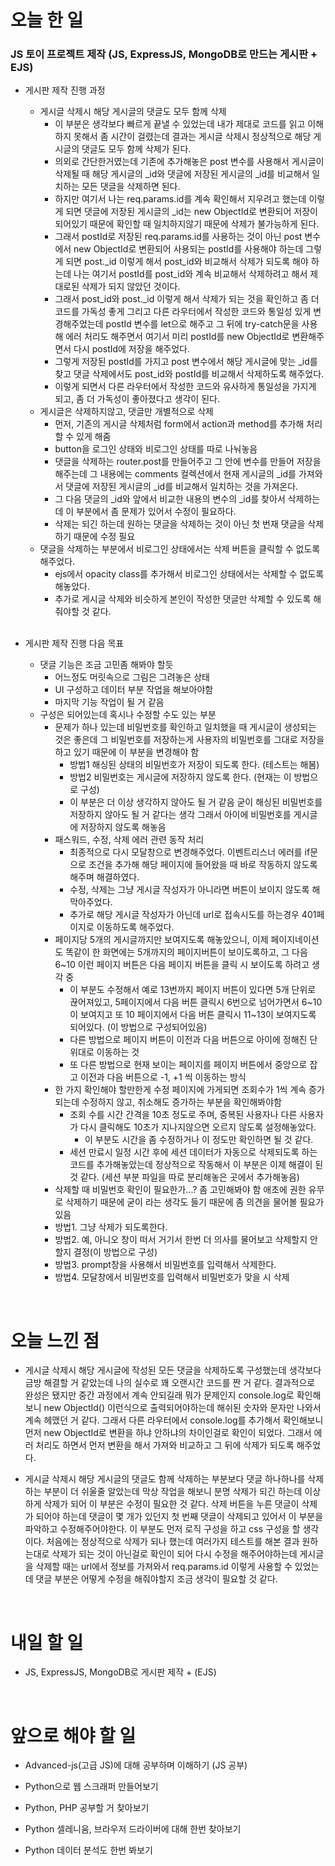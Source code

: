 # 오늘 한 일

### JS 토이 프로젝트 제작 (JS, ExpressJS, MongoDB로 만드는 게시판 + EJS)

- 게시판 제작 진행 과정

  - 게시글 삭제시 해당 게시글의 댓글도 모두 함께 삭제
    - 이 부분은 생각보다 빠르게 끝낼 수 있었는데 내가 제대로 코드를 읽고 이해하지 못해서 좀 시간이 걸렸는데 결과는 게시글 삭제시 정상적으로 해당 게시글의 댓글도 모두 함께 삭제가 된다.
    - 의외로 간단한거였는데 기존에 추가해놓은 post 변수를 사용해서 게시글이 삭제될 때 해당 게시글의 \_id와 댓글에 저장된 게시글의 \_id를 비교해서 일치하는 모든 댓글을 삭제하면 된다.
    - 하지만 여기서 나는 req.params.id를 계속 확인해서 지우려고 했는데 이렇게 되면 댓글에 저장된 게시글의 \_id는 new ObjectId로 변환되어 저장이 되어있기 때문에 확인할 때 일치하지않기 때문에 삭제가 불가능하게 된다.
    - 그래서 postId로 저장된 req.params.id를 사용하는 것이 아닌 post 변수에서 new ObjectId로 변환되어 사용되는 postId를 사용해야 하는데 그렇게 되면 post.\_id 이렇게 해서 post_id와 비교해서 삭제가 되도록 해야 하는데 나는 여기서 postId를 post_id와 계속 비교해서 삭제하려고 해서 제대로된 삭제가 되지 않았던 것이다.
    - 그래서 post_id와 post.\_id 이렇게 해서 삭제가 되는 것을 확인하고 좀 더 코드를 가독성 좋게 그리고 다른 라우터에서 작성한 코드와 통일성 있게 변경해주었는데 postId 변수를 let으로 해주고 그 뒤에 try-catch문을 사용해 에러 처리도 해주면서 여기서 미리 postId를 new ObjectId로 변환해주면서 다시 postId에 저장을 해주었다.
    - 그렇게 저장된 postId를 가지고 post 변수에서 해당 게시글에 맞는 \_id를 찾고 댓글 삭제에서도 post_id와 postId를 비교해서 삭제하도록 해주었다.
    - 이렇게 되면서 다른 라우터에서 작성한 코드와 유사하게 통일성을 가지게 되고, 좀 더 가독성이 좋아졌다고 생각이 된다.
  - 게시글은 삭제하지않고, 댓글만 개별적으로 삭제
    - 먼저, 기존의 게시글 삭제처럼 form에서 action과 method를 추가해 처리할 수 있게 해줌
    - button을 로그인 상태와 비로그인 상태를 따로 나눠놓음
    - 댓글을 삭제하는 router.post를 만들어주고 그 안에 변수를 만들어 저장을 해주는데 그 내용에는 comments 컬렉션에서 현재 게시글의 \_id를 가져와서 댓글에 저장된 게시글의 \_id를 비교해서 일치하는 것을 가져온다.
    - 그 다음 댓글의 \_id와 앞에서 비교한 내용의 변수의 \_id를 찾아서 삭제하는데 이 부분에서 좀 문제가 있어서 수정이 필요하다.
    - 삭제는 되긴 하는데 원하는 댓글을 삭제하는 것이 아닌 첫 번재 댓글을 삭제하기 때문에 수정 필요
  - 댓글을 삭제하는 부분에서 비로그인 상태에서는 삭제 버튼을 클릭할 수 없도록 해주었다.
    - ejs에서 opacity class를 추가해서 비로그인 상태에서는 삭제할 수 없도록 해놓았다.
    - 추가로 게시글 삭제와 비슷하게 본인이 작성한 댓글만 삭제할 수 있도록 해줘야할 것 같다.

  <br />

- 게시판 제작 진행 다음 목표

  - 댓글 기능은 조금 고민좀 해봐야 할듯
    - 어느정도 머릿속으로 그림은 그려놓은 상태
    - UI 구성하고 데이터 부분 작업을 해보아야함
    - 마지막 기능 작업이 될 거 같음
  - 구성은 되어있는데 혹시나 수정할 수도 있는 부분
    - 문제가 하나 있는데 비밀번호를 확인하고 일치했을 때 게시글이 생성되는 것은 좋은데 그 비밀번호를 저장하는게 사용자의 비밀번호를 그대로 저장을 하고 있기 때문에 이 부분을 변경해야 함
      - 방법1 해싱된 상태의 비밀번호가 저장이 되도록 한다. (테스트는 해봄)
      - 방법2 비밀번호는 게시글에 저장하지 않도록 한다. (현재는 이 방법으로 구성)
      - 이 부분은 더 이상 생각하지 않아도 될 거 같음 굳이 해싱된 비밀번호를 저장하지 않아도 될 거 같다는 생각 그래서 아이에 비밀번호를 게시글에 저장하지 않도록 해놓음
    - 패스워드, 수정, 삭제 에러 관련 동작 처리
      - 최종적으로 다시 모달창으로 변경해주었다. 이벤트리스너 에러를 if문으로 조건을 추가해 해당 페이지에 들어왔을 때 바로 작동하지 않도록 해주며 해결하였다.
      - 수정, 삭제는 그냥 게시글 작성자가 아니라면 버튼이 보이지 않도록 해 막아주었다.
      - 추가로 해당 게시글 작성자가 아닌데 url로 접속시도를 하는경우 401페이지로 이동하도록 해주었다.
    - 페이지당 5개의 게시글까지만 보여지도록 해놓았으니, 이제 페이지네이션도 똑같이 한 화면에는 5개까지의 페이지버튼이 보이도록하고, 그 다음 6~10 이런 페이지 버튼은 다음 페이지 버튼을 클릭 시 보이도록 하려고 생각 중
      - 이 부분도 수정해서 예로 13번까지 페이지 버튼이 있다면 5개 단위로 끊어져있고, 5페이지에서 다음 버튼 클릭시 6번으로 넘어가면서 6~10이 보여지고 또 10 페이지에서 다음 버튼 클릭시 11~13이 보여지도록 되어있다. (이 방법으로 구성되어있음)
      - 다른 방법으로 페이지 버튼이 이전과 다음 버튼으로 아이에 정해진 단위대로 이동하는 것
      - 또 다른 방법으로 현재 보이는 페이지를 페이지 버튼에서 중앙으로 잡고 이전과 다음 버튼으로 -1, +1 씩 이동하는 방식
    - 한 가지 확인해야 할만한게 수정 페이지에 가게되면 조회수가 1씩 계속 증가되는데 수정하지 않고, 취소해도 증가하는 부분을 확인해봐야함
      - 조회 수를 시간 간격을 10초 정도로 주며, 중복된 사용자나 다른 사용자가 다시 클릭해도 10초가 지나지않으면 오르지 않도록 설정해놓았다.
        - 이 부분도 시간을 좀 수정하거나 이 정도만 확인하면 될 것 같다.
      - 세션 만료시 일정 시간 후에 세션 데이터가 자동으로 삭제되도록 하는 코드를 추가해놓았는데 정상적으로 작동해서 이 부분은 이제 해결이 된 것 같다. (세션 부분 파일을 따로 분리해놓은 곳에서 추가해놓음)
    - 삭제할 때 비밀번호 확인이 필요한가...? 좀 고민해봐야 함 애초에 권한 유무로 삭제하기 때문에 굳이 라는 생각도 들기 때문에 좀 의견을 물어볼 필요가 있음
    - 방법1. 그냥 삭제가 되도록한다.
    - 방법2. 예, 아니오 창이 떠서 거기서 한번 더 의사를 물어보고 삭제할지 안할지 결정(이 방법으로 구성)
    - 방법3. prompt창을 사용해서 비밀번호를 입력해서 삭제한다.
    - 방법4. 모달창에서 비밀번호를 입력해서 비밀번호가 맞을 시 삭제

<br />

# 오늘 느낀 점

- 게시글 삭제시 해당 게시글에 작성된 모든 댓글을 삭제하도록 구성했는데 생각보다 금방 해결할 거 같았는데 나의 실수로 꽤 오랜시간 코드를 짠 거 같다. 결과적으로 완성은 됐지만 중간 과정에서 계속 안되길래 뭐가 문제인지 console.log로 확인해보니 new ObjectId() 이런식으로 출력되어야하는데 해쉬된 숫자와 문자만 나와서 계속 헤맸던 거 같다. 그래서 다른 라우터에서 console.log를 추가해서 확인해보니 먼저 new ObjectId로 변환을 하냐 안하냐의 차이인걸로 확인이 되었다. 그래서 에러 처리도 하면서 먼저 변환을 해서 가져와 비교하고 그 뒤에 삭제가 되도록 해주었다.

- 게시글 삭제시 해당 게시글의 댓글도 함께 삭제하는 부분보다 댓글 하나하나를 삭제하는 부분이 더 쉬울줄 알았는데 막상 작업을 해보니 분명 삭제가 되긴 하는데 이상하게 삭제가 되어 이 부분은 수정이 필요한 것 같다. 삭제 버튼을 누른 댓글이 삭제가 되어야 하는데 댓글이 몇 개가 있던지 첫 번째 댓글이 삭제되고 있어서 이 부분을 파악하고 수정해주어야한다. 이 부분도 먼저 로직 구성을 하고 css 구성을 할 생각이다. 처음에는 정상적으로 삭제가 되나 했는데 여러가지 테스트를 해본 결과 원하는대로 삭제가 되는 것이 아닌걸로 확인이 되어 다시 수정을 해주어야하는데 게시글을 삭제할 때는 url에서 정보를 가져와서 req.params.id 이렇게 사용할 수 있었는데 댓글 부분은 어떻게 수정을 해줘야할지 조금 생각이 필요할 것 같다.

<br />

# 내일 할 일

- JS, ExpressJS, MongoDB로 게시판 제작 + (EJS)

<br />

# 앞으로 해야 할 일

- Advanced-js(고급 JS)에 대해 공부하며 이해하기 (JS 공부)

- Python으로 웹 스크래퍼 만들어보기

- Python, PHP 공부할 거 찾아보기

- Python 셀레니움, 브라우저 드라이버에 대해 한번 찾아보기

- Python 데이터 분석도 한번 봐보기
